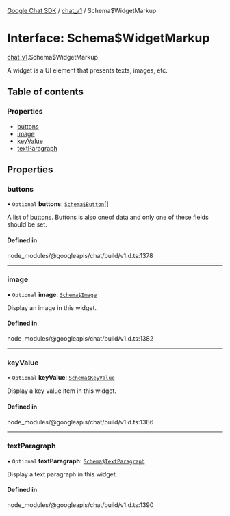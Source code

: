 [Google Chat SDK](../README.md) / [chat\_v1](../modules/chat_v1.md) / Schema$WidgetMarkup

# Interface: Schema$WidgetMarkup

[chat_v1](../modules/chat_v1.md).Schema$WidgetMarkup

A widget is a UI element that presents texts, images, etc.

## Table of contents

### Properties

- [buttons](chat_v1.Schema_WidgetMarkup.md#buttons)
- [image](chat_v1.Schema_WidgetMarkup.md#image)
- [keyValue](chat_v1.Schema_WidgetMarkup.md#keyvalue)
- [textParagraph](chat_v1.Schema_WidgetMarkup.md#textparagraph)

## Properties

### buttons

• `Optional` **buttons**: [`Schema$Button`](chat_v1.Schema_Button.md)[]

A list of buttons. Buttons is also oneof data and only one of these fields should be set.

#### Defined in

node_modules/@googleapis/chat/build/v1.d.ts:1378

___

### image

• `Optional` **image**: [`Schema$Image`](chat_v1.Schema_Image.md)

Display an image in this widget.

#### Defined in

node_modules/@googleapis/chat/build/v1.d.ts:1382

___

### keyValue

• `Optional` **keyValue**: [`Schema$KeyValue`](chat_v1.Schema_KeyValue.md)

Display a key value item in this widget.

#### Defined in

node_modules/@googleapis/chat/build/v1.d.ts:1386

___

### textParagraph

• `Optional` **textParagraph**: [`Schema$TextParagraph`](chat_v1.Schema_TextParagraph.md)

Display a text paragraph in this widget.

#### Defined in

node_modules/@googleapis/chat/build/v1.d.ts:1390

